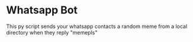 # Whatsapp Bot
This py script sends your whatsapp contacts a random meme from a local directory when they reply "memepls" 
